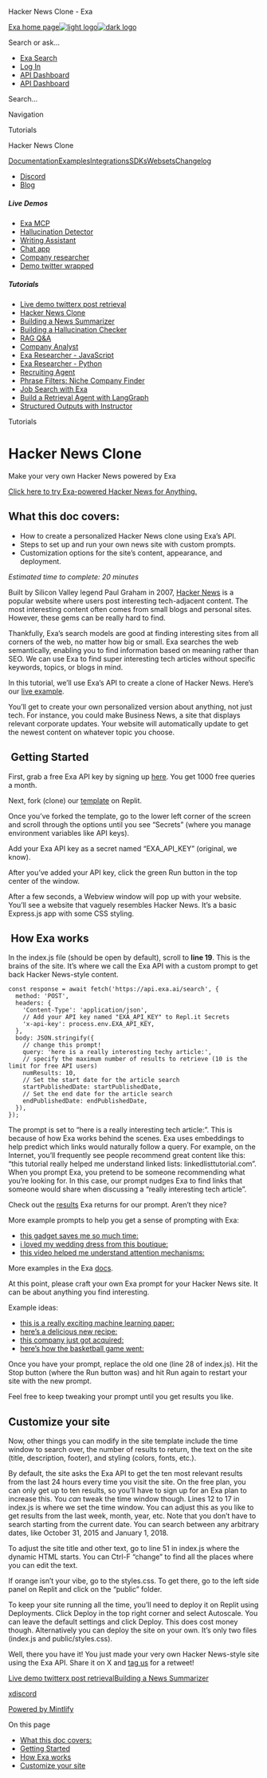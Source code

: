 Hacker News Clone - Exa

[Exa home page![light logo](https://mintlify.s3.us-west-1.amazonaws.com/exa-52/logo/light.png)![dark logo](https://mintlify.s3.us-west-1.amazonaws.com/exa-52/logo/dark.png)](/)

Search or ask...

* [Exa Search](https://exa.ai/search)
* [Log In](https://dashboard.exa.ai/login)
* [API Dashboard](https://dashboard.exa.ai/login?redirect=/)
* [API Dashboard](https://dashboard.exa.ai/login?redirect=/)

Search...

Navigation

Tutorials

Hacker News Clone

[Documentation](/reference/getting-started)[Examples](/examples/exa-mcp)[Integrations](/integrations/lang-chain-docs)[SDKs](/sdks/python-sdk-specification)[Websets](/websets/overview)[Changelog](/changelog/auto-search-as-default)

- [Discord](https://discord.com/invite/HCShtBqbfV)
- [Blog](https://exa.ai/blog)

##### Live Demos

* [Exa MCP](/examples/exa-mcp)
* [Hallucination Detector](/examples/demo-hallucination-detector)
* [Writing Assistant](/examples/demo-exa-powered-writing-assistant)
* [Chat app](https://chat.exa.ai/)
* [Company researcher](https://companyresearcher.exa.ai/)
* [Demo twitter wrapped](/examples/demo-twitter-wrapped)

##### Tutorials

* [Live demo twitterx post retrieval](/examples/live-demo-twitterx-post-retrieval)
* [Hacker News Clone](/examples/live-demo-hacker-news-clone)
* [Building a News Summarizer](/examples/recent-news-summarizer)
* [Building a Hallucination Checker](/examples/identifying-hallucinations-with-exa)
* [RAG Q&A](/examples/exa-rag)
* [Company Analyst](/examples/company-analyst)
* [Exa Researcher - JavaScript](/examples/exa-researcher)
* [Exa Researcher - Python](/examples/exa-researcher-python)
* [Recruiting Agent](/examples/exa-recruiting-agent)
* [Phrase Filters: Niche Company Finder](/examples/niche-company-finder-with-phrase-filters)
* [Job Search with Exa](/examples/job-search-with-exa)
* [Build a Retrieval Agent with LangGraph](/examples/getting-started-with-rag-in-langgraph)
* [Structured Outputs with Instructor](/examples/getting-started-with-exa-in-instructor)

Tutorials

# Hacker News Clone

Make your very own Hacker News powered by Exa

[Click here to try Exa-powered Hacker News for Anything.](https://hackernews-by-exa.replit.app/)

## [​](#what-this-doc-covers%3A) What this doc covers:

* How to create a personalized Hacker News clone using Exa’s API.
* Steps to set up and run your own news site with custom prompts.
* Customization options for the site’s content, appearance, and deployment.

*Estimated time to complete: 20 minutes*

Built by Silicon Valley legend Paul Graham in 2007, [Hacker News](https://news.ycombinator.com/) is a popular website where users post interesting tech-adjacent content. The most interesting content often comes from small blogs and personal sites. However, these gems can be really hard to find.

Thankfully, Exa’s search models are good at finding interesting sites from all corners of the web, no matter how big or small. Exa searches the web semantically, enabling you to find information based on meaning rather than SEO. We can use Exa to find super interesting tech articles without specific keywords, topics, or blogs in mind.

In this tutorial, we’ll use Exa’s API to create a clone of Hacker News. Here’s our [live example](https://hackernews-by-exa.replit.app/).

You’ll get to create your own personalized version about anything, not just tech. For instance, you could make Business News, a site that displays relevant corporate updates. Your website will automatically update to get the newest content on whatever topic you choose.

## [​](#getting-started) Getting Started

First, grab a free Exa API key by signing up [here](https://exa.ai/). You get 1000 free queries a month.

Next, fork (clone) our [template](https://replit.com/%40olafblitz/exa-hackernews-demo-nodejs?v=1) on Replit.

Once you’ve forked the template, go to the lower left corner of the screen and scroll through the options until you see “Secrets” (where you manage environment variables like API keys).

Add your Exa API key as a secret named “EXA\_API\_KEY” (original, we know).

After you’ve added your API key, click the green Run button in the top center of the window.

After a few seconds, a Webview window will pop up with your website. You’ll see a website that vaguely resembles Hacker News. It’s a basic Express.js app with some CSS styling.

## [​](#how-exa-works) How Exa works

In the index.js file (should be open by default), scroll to **line 19**. This is the brains of the site. It’s where we call the Exa API with a custom prompt to get back Hacker News-style content.

```
const response = await fetch('https://api.exa.ai/search', {
  method: 'POST',
  headers: {
    'Content-Type': 'application/json',
    // Add your API key named "EXA_API_KEY" to Repl.it Secrets
    'x-api-key': process.env.EXA_API_KEY,
  },
  body: JSON.stringify({
    // change this prompt!
    query: 'here is a really interesting techy article:',
    // specify the maximum number of results to retrieve (10 is the limit for free API users)
    numResults: 10,
    // Set the start date for the article search
    startPublishedDate: startPublishedDate,
    // Set the end date for the article search
    endPublishedDate: endPublishedDate,
  }),
});

```

The prompt is set to “here is a really interesting tech article:”. This is because of how Exa works behind the scenes. Exa uses embeddings to help predict which links would naturally follow a query. For example, on the Internet, you’ll frequently see people recommend great content like this: “this tutorial really helped me understand linked lists: linkedlisttutorial.com”. When you prompt Exa, you pretend to be someone recommending what you’re looking for. In this case, our prompt nudges Exa to find links that someone would share when discussing a “really interesting tech article”.

Check out the [results](https://exa.ai/search?q=here%20is%20a%20really%20interesting%20tech%20article%3A&filters=%7B%22numResults%22%3A30%2C%22useAutoprompt%22%3Afalse%2C%22domainFilterType%22%3A%22include%22%7D) Exa returns for our prompt. Aren’t they nice?

More example prompts to help you get a sense of prompting with Exa:

* [this gadget saves me so much time:](https://exa.ai/search?c=all&q=this%20gadget%20saves%20me%20so%20much%20time%3A&filters=%7B%22domainFilterType%22%3A%22include%22%2C%22timeFilterOption%22%3A%22any%5Ftime%22%2C%22activeTabFilter%22%3A%22all%22%7D)
* [i loved my wedding dress from this boutique:](https://exa.ai/search?c=all&q=i%20loved%20my%20wedding%20dress%20from%20this%20boutique%3A&filters=%7B%22domainFilterType%22%3A%22include%22%2C%22timeFilterOption%22%3A%22any%5Ftime%22%2C%22activeTabFilter%22%3A%22all%22%7D)
* [this video helped me understand attention mechanisms:](https://exa.ai/search?c=all&q=this%20video%20helped%20me%20understand%20attention%20mechanisms%3A&filters=%7B%22domainFilterType%22%3A%22include%22%2C%22timeFilterOption%22%3A%22any%5Ftime%22%2C%22activeTabFilter%22%3A%22all%22%7D)

More examples in the Exa [docs](/reference/the-metaphor-index).

At this point, please craft your own Exa prompt for your Hacker News site. It can be about anything you find interesting.

Example ideas:

* [this is a really exciting machine learning paper:](https://exa.ai/search?c=all&q=this%20is%20a%20really%20exciting%20machine%20learning%20paper%3A&filters=%7B%22domainFilterType%22%3A%22include%22%2C%22timeFilterOption%22%3A%22past%5Fday%22%2C%22activeTabFilter%22%3A%22all%22%7D)
* [here’s a delicious new recipe:](https://exa.ai/search?c=all&q=here%27s%20a%20delicious%20new%20recipe%3A&filters=%7B%22domainFilterType%22%3A%22include%22%2C%22timeFilterOption%22%3A%22any%5Ftime%22%2C%22activeTabFilter%22%3A%22all%22%7D)
* [this company just got acquired:](https://exa.ai/search?c=all&q=this%20company%20just%20got%20acquired%3A&filters=%7B%22domainFilterType%22%3A%22include%22%2C%22timeFilterOption%22%3A%22past%5Fday%22%2C%22activeTabFilter%22%3A%22all%22%7D)
* [here’s how the basketball game went:](https://exa.ai/search?c=all&q=here%27s%20how%20the%20basketball%20game%20went%3A&filters=%7B%22domainFilterType%22%3A%22include%22%2C%22timeFilterOption%22%3A%22past%5Fday%22%2C%22activeTabFilter%22%3A%22all%22%7D)

Once you have your prompt, replace the old one (line 28 of index.js). Hit the Stop button (where the Run button was) and hit Run again to restart your site with the new prompt.

Feel free to keep tweaking your prompt until you get results you like.

## [​](#customize-your-site) Customize your site

Now, other things you can modify in the site template include the time window to search over, the number of results to return, the text on the site (title, description, footer), and styling (colors, fonts, etc.).

By default, the site asks the Exa API to get the ten most relevant results from the last 24 hours every time you visit the site. On the free plan, you can only get up to ten results, so you’ll have to sign up for an Exa plan to increase this. You *can* tweak the time window though. Lines 12 to 17 in index.js is where we set the time window. You can adjust this as you like to get results from the last week, month, year, etc. Note that you don’t have to search starting from the current date. You can search between any arbitrary dates, like October 31, 2015 and January 1, 2018.

To adjust the site title and other text, go to line 51 in index.js where the dynamic HTML starts. You can Ctrl-F “change” to find all the places where you can edit the text.

If orange isn’t your vibe, go to the styles.css. To get there, go to the left side panel on Replit and click on the “public” folder.

To keep your site running all the time, you’ll need to deploy it on Replit using Deployments. Click Deploy in the top right corner and select Autoscale. You can leave the default settings and click Deploy. This does cost money though. Alternatively you can deploy the site on your own. It’s only two files (index.js and public/styles.css).

Well, there you have it! You just made your very own Hacker News-style site using the Exa API. Share it on X and [tag us](https://x.com/ExaAILabs) for a retweet!

[Live demo twitterx post retrieval](/examples/live-demo-twitterx-post-retrieval)[Building a News Summarizer](/examples/recent-news-summarizer)

[x](https://twitter.com/exaailabs)[discord](https://discord.com/invite/HCShtBqbfV)

[Powered by Mintlify](https://mintlify.com/preview-request?utm_campaign=poweredBy&utm_medium=referral&utm_source=docs.exa.ai)

On this page

* [What this doc covers:](#what-this-doc-covers%3A)
* [Getting Started](#getting-started)
* [How Exa works](#how-exa-works)
* [Customize your site](#customize-your-site)